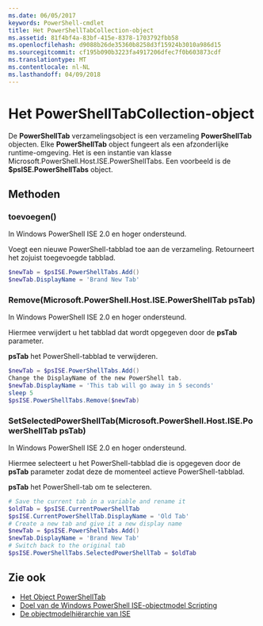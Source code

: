 ```yaml
---
ms.date: 06/05/2017
keywords: PowerShell-cmdlet
title: Het PowerShellTabCollection-object
ms.assetid: 81f4bf4a-83bf-415e-8378-1703792fbb58
ms.openlocfilehash: d9088b26de35360b8258d3f15924b3010a986d15
ms.sourcegitcommit: cf195b090b3223fa4917206dfec7f0b603873cdf
ms.translationtype: MT
ms.contentlocale: nl-NL
ms.lasthandoff: 04/09/2018
---
```

# <a name="the-powershelltabcollection-object"></a>Het PowerShellTabCollection-object

De **PowerShellTab** verzamelingsobject is een verzameling **PowerShellTab** objecten. Elke **PowerShellTab** object fungeert als een afzonderlijke runtime-omgeving. Het is een instantie van klasse Microsoft.PowerShell.Host.ISE.PowerShellTabs. Een voorbeeld is de **$psISE.PowerShellTabs** object.

## <a name="methods"></a>Methoden

### <a name="add"></a>toevoegen\(\)

In Windows PowerShell ISE 2.0 en hoger ondersteund.

Voegt een nieuwe PowerShell-tabblad toe aan de verzameling. Retourneert het zojuist toegevoegde tabblad.

```powershell
$newTab = $psISE.PowerShellTabs.Add()
$newTab.DisplayName = 'Brand New Tab'
```

### <a name="removemicrosoftpowershellhostisepowershelltab-pstab"></a>Remove\(Microsoft.PowerShell.Host.ISE.PowerShellTab psTab\)

In Windows PowerShell ISE 2.0 en hoger ondersteund.

Hiermee verwijdert u het tabblad dat wordt opgegeven door de **psTab** parameter.

**psTab** het PowerShell-tabblad te verwijderen.

```powershell
$newTab = $psISE.PowerShellTabs.Add()
Change the DisplayName of the new PowerShell tab.
$newTab.DisplayName = 'This tab will go away in 5 seconds'
sleep 5
$psISE.PowerShellTabs.Remove($newTab)
```

### <a name="setselectedpowershelltabmicrosoftpowershellhostisepowershelltab-pstab"></a>SetSelectedPowerShellTab\(Microsoft.PowerShell.Host.ISE.PowerShellTab psTab\)

In Windows PowerShell ISE 2.0 en hoger ondersteund.

Hiermee selecteert u het PowerShell-tabblad die is opgegeven door de **psTab** parameter zodat deze de momenteel actieve PowerShell-tabblad.

**psTab** het PowerShell-tab om te selecteren.

```powershell
# Save the current tab in a variable and rename it
$oldTab = $psISE.CurrentPowerShellTab
$psISE.CurrentPowerShellTab.DisplayName = 'Old Tab'
# Create a new tab and give it a new display name
$newTab = $psISE.PowerShellTabs.Add()
$newTab.DisplayName = 'Brand New Tab'
# Switch back to the original tab
$psISE.PowerShellTabs.SelectedPowerShellTab = $oldTab
```

## <a name="see-also"></a>Zie ook

- [Het Object PowerShellTab](The-PowerShellTab-Object.md)
- [Doel van de Windows PowerShell ISE-objectmodel Scripting](Purpose-of-the-Windows-PowerShell-ISE-Scripting-Object-Model.md)
- [De objectmodelhiërarchie van ISE](The-ISE-Object-Model-Hierarchy.md)
